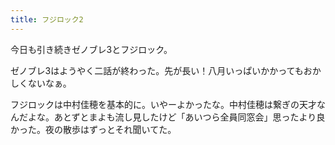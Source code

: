 ```yaml
---
title: フジロック2
---
```


今日も引き続きゼノブレ3とフジロック。

ゼノブレ3はようやく二話が終わった。先が長い！八月いっぱいかかってもおかしくないなぁ。

フジロックは中村佳穂を基本的に。いやーよかったな。中村佳穂は繋ぎの天才なんだよな。あとずとまよも流し見したけど「あいつら全員同窓会」思ったより良かった。夜の散歩はずっとそれ聞いてた。